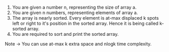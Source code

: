 1. You are given a number n, representing the size of array a.
2. You are given n numbers, representing elements of array a.
3. The array is nearly sorted. Every element is at-max displaced k spots left or right to it's position in the sorted array. Hence it is being called k-sorted array.
4. You are required to sort and print the sorted array.

Note -> You can use at-max k extra space and nlogk time complexity.

